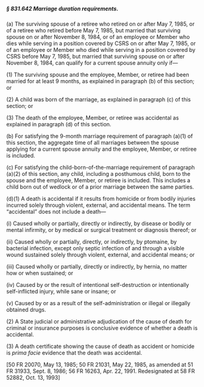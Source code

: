 ##### § 831.642 Marriage duration requirements. #####

(a) The surviving spouse of a retiree who retired on or after May 7, 1985, or of a retiree who retired before May 7, 1985, but married that surviving spouse on or after November 8, 1984, or of an employee or Member who dies while serving in a position covered by CSRS on or after May 7, 1985, or of an employee or Member who died while serving in a position covered by CSRS before May 7, 1985, but married that surviving spouse on or after November 8, 1984, can qualify for a current spouse annuity only if—

(1) The surviving spouse and the employee, Member, or retiree had been married for at least 9 months, as explained in paragraph (b) of this section; or

(2) A child was born of the marriage, as explained in paragraph (c) of this section; or

(3) The death of the employee, Member, or retiree was accidental as explained in paragraph (d) of this section.

(b) For satisfying the 9-month marriage requirement of paragraph (a)(1) of this section, the aggregate time of all marriages between the spouse applying for a current spouse annuity and the employee, Member, or retiree is included.

(c) For satisfying the child-born-of-the-marriage requirement of paragraph (a)(2) of this section, any child, including a posthumous child, born to the spouse and the employee, Member, or retiree is included. This includes a child born out of wedlock or of a prior marriage between the same parties.

(d)(1) A death is accidental if it results from homicide or from bodily injuries incurred solely through violent, external, and accidental means. The term “accidental” does not include a death—

(i) Caused wholly or partially, directly or indirectly, by disease or bodily or mental infirmity, or by medical or surgical treatment or diagnosis thereof; or

(ii) Caused wholly or partially, directly, or indirectly, by ptomaine, by bacterial infection, except only septic infection of and through a visible wound sustained solely through violent, external, and accidental means; or

(iii) Caused wholly or partially, directly or indirectly, by hernia, no matter how or when sustained; or

(iv) Caused by or the result of intentional self-destruction or intentionally self-inflicted injury, while sane or insane; or

(v) Caused by or as a result of the self-administration or illegal or illegally obtained drugs.

(2) A State judicial or administrative adjudication of the cause of death for criminal or insurance purposes is conclusive evidence of whether a death is accidental.

(3) A death certificate showing the cause of death as accident or homicide is *prima facie* evidence that the death was accidental.

[50 FR 20070, May 13, 1985; 50 FR 21031, May 22, 1985, as amended at 51 FR 31933, Sept. 8, 1986; 56 FR 16263, Apr. 22, 1991. Redesignated at 58 FR 52882, Oct. 13, 1993]